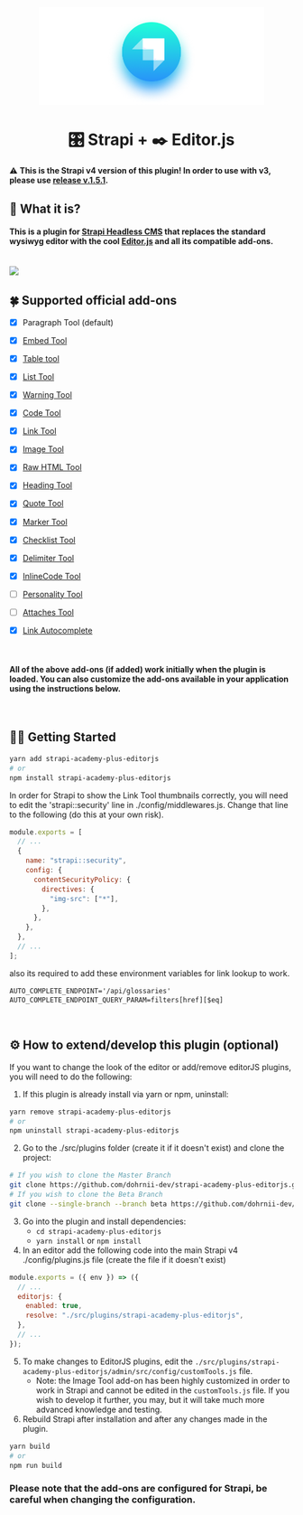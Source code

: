 <div align="center">
    <img alt="Logo" src="https://github.com/melishev/strapi-plugin-editor-js/blob/master/.github/assets/strapi-plugin-editorjs.png" width="400px">
</div>

<h1 align="center">🎛 Strapi + ✒️ Editor.js</h1>

⚠️ **This is the Strapi v4 version of this plugin! In order to use with v3, please use [release v.1.5.1](https://github.com/melishev/strapi-plugin-react-editorjs/releases/tag/v1.5.1).**

## 🙉 What it is?

#### This is a plugin for [Strapi Headless CMS](https://strapi.io) that replaces the standard wysiwyg editor with the cool [Editor.js](https://editorjs.io) and all its compatible add-ons.

<br>

<img src="https://github.com/melishev/strapi-plugin-editor-js/blob/master/.github/assets/strapi-plugin-editorjs.gif">
<br>

## 🍀 Supported official add-ons

- [x] Paragraph Tool (default)
- [x] [Embed Tool](https://github.com/editor-js/embed)
- [x] [Table tool](https://github.com/editor-js/table)
- [x] [List Tool](https://github.com/editor-js/list)
- [x] [Warning Tool](https://github.com/editor-js/warning)
- [x] [Code Tool](https://github.com/editor-js/code)
- [x] [Link Tool](https://github.com/editor-js/link)
- [x] [Image Tool](https://github.com/editor-js/image)
- [x] [Raw HTML Tool](https://github.com/editor-js/raw)
- [x] [Heading Tool](https://github.com/editor-js/header)
- [x] [Quote Tool](https://github.com/editor-js/quote)
- [x] [Marker Tool](https://github.com/editor-js/marker)
- [x] [Checklist Tool](https://github.com/editor-js/checklist)
- [x] [Delimiter Tool](https://github.com/editor-js/delimiter)
- [x] [InlineCode Tool](https://github.com/editor-js/inline-code)
- [ ] [Personality Tool](https://github.com/editor-js/personality)
- [ ] [Attaches Tool](https://github.com/editor-js/attaches)

- [x] [Link Autocomplete](https://github.com/editor-js/link-autocomplete)

<br>

#### All of the above add-ons (if added) work initially when the plugin is loaded. You can also customize the add-ons available in your application using the instructions below.

<br>

## 🤟🏻 Getting Started

```bash
yarn add strapi-academy-plus-editorjs
# or
npm install strapi-academy-plus-editorjs
```

In order for Strapi to show the Link Tool thumbnails correctly, you will need to edit the 'strapi::security' line in ./config/middlewares.js. Change that line to the following (do this at your own risk).

```js
module.exports = [
  // ...
  {
    name: "strapi::security",
    config: {
      contentSecurityPolicy: {
        directives: {
          "img-src": ["*"],
        },
      },
    },
  },
  // ...
];
```

also its required to add these environment variables for link lookup to work.

```.env
AUTO_COMPLETE_ENDPOINT='/api/glossaries'
AUTO_COMPLETE_ENDPOINT_QUERY_PARAM=filters[href][$eq]
```

<br>

## ⚙️ How to extend/develop this plugin (optional)

If you want to change the look of the editor or add/remove editorJS plugins, you will need to do the following:

1. If this plugin is already install via yarn or npm, uninstall:

```bash
yarn remove strapi-academy-plus-editorjs
# or
npm uninstall strapi-academy-plus-editorjs
```

2. Go to the ./src/plugins folder (create it if it doesn't exist) and clone the project:

```bash
# If you wish to clone the Master Branch
git clone https://github.com/dohrnii-dev/strapi-academy-plus-editorjs.git
# If you wish to clone the Beta Branch
git clone --single-branch --branch beta https://github.com/dohrnii-dev/strapi-academy-plus-editorjs.git
```

3. Go into the plugin and install dependencies:
   - `cd strapi-academy-plus-editorjs`
   - `yarn install` or `npm install`
4. In an editor add the following code into the main Strapi v4 ./config/plugins.js file (create the file if it doesn't exist)

```js
module.exports = ({ env }) => ({
  // ...
  editorjs: {
    enabled: true,
    resolve: "./src/plugins/strapi-academy-plus-editorjs",
  },
  // ...
});
```

5. To make changes to EditorJS plugins, edit the `./src/plugins/strapi-academy-plus-editorjs/admin/src/config/customTools.js` file.
   - Note: the Image Tool add-on has been highly customized in order to work in Strapi and cannot be edited in the `customTools.js` file. If you wish to develop it further, you may, but it will take much more advanced knowledge and testing.
6. Rebuild Strapi after installation and after any changes made in the plugin.

```bash
yarn build
# or
npm run build
```

### Please note that the add-ons are configured for Strapi, be careful when changing the configuration.
